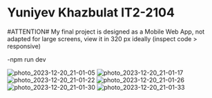 # Yuniyev Khazbulat IT2-2104
#ATTENTION# My final project is designed as a Mobile Web App, not adapted for large screens, view it in 320 px ideally (inspect code > responsive)

-npm run dev

![photo_2023-12-20_21-01-05](https://github.com/Erronbc/Final/assets/151806185/bd4d2133-bb5d-442c-9670-432d66d74a90)
![photo_2023-12-20_21-01-17](https://github.com/Erronbc/Final/assets/151806185/c8bb7737-a822-46ac-afad-2a6f4e85e752)
![photo_2023-12-20_21-01-22](https://github.com/Erronbc/Final/assets/151806185/1994dcad-6f7e-4bdf-80e1-87a0954c5fd4)
![photo_2023-12-20_21-01-26](https://github.com/Erronbc/Final/assets/151806185/bb433fef-13f6-474c-9efd-d82aa3678fe5)
![photo_2023-12-20_21-01-30](https://github.com/Erronbc/Final/assets/151806185/e9132aa9-8f4b-40e1-b791-d58d93726fa1)
![photo_2023-12-20_21-01-33](https://github.com/Erronbc/Final/assets/151806185/bfafac70-b290-4a2b-809b-965d634d3b04)
